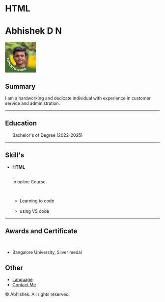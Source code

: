 # HTML
<!DOCTYPE html>
<head>
 
</head>
<body>
    <h1>Abhishek D N</h1>
    <img src="HTML/1731080231445.jpeg" height="100" alt="my photo">
    <h2>Summary</h2>
    <p>I am a hardworking and dedicate individual with experience in customer service and administration.</p>
<hr>
<h2>Education</h2>
<ul>Bachelor's of Degree (2022-2025)</ul>
<hr>
<h2>Skill's</h2>
<ul><li><b>HTML</b></li><br>
<p>In online Course</p><br>
<ul><li> Learning to code</li><br>
<li> using VS code</li></ul></ul>
<hr>
<h2> Awards and Certificate</h2><br>
<ul><li> Bangalore University, Silver medal</li></ul>
<h2>Other</h2>
<ul><li> <a href="HTML/Language.txt"> Language</a> </li>
<li> <a href="HTML/Contact me.txt"> Contact Me</a></li> </ul>
<footer>
    <p>© Abhishek. All rights reserved.</p>
</footer>
</body>
</html>
